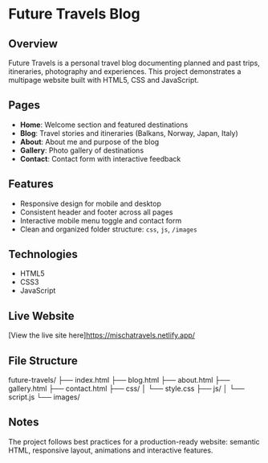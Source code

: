 # Future Travels Blog

## Overview
Future Travels is a personal travel blog documenting planned and past trips, itineraries, photography and experiences. This project demonstrates a multipage website built with HTML5, CSS and JavaScript.

## Pages
- **Home**: Welcome section and featured destinations  
- **Blog**: Travel stories and itineraries (Balkans, Norway, Japan, Italy)  
- **About**: About me and purpose of the blog  
- **Gallery**: Photo gallery of destinations  
- **Contact**: Contact form with interactive feedback  

## Features
- Responsive design for mobile and desktop  
- Consistent header and footer across all pages  
- Interactive mobile menu toggle and contact form  
- Clean and organized folder structure: `css`, `js`, `/images`  

## Technologies
- HTML5  
- CSS3  
- JavaScript  

## Live Website
[View the live site here]https://mischatravels.netlify.app/

## File Structure
future-travels/
├── index.html
├── blog.html
├── about.html
├── gallery.html
├── contact.html
├── css/
│ └── style.css
├── js/
│ └── script.js
└── images/


## Notes
The project follows best practices for a production-ready website: semantic HTML, responsive layout, animations and interactive features.
